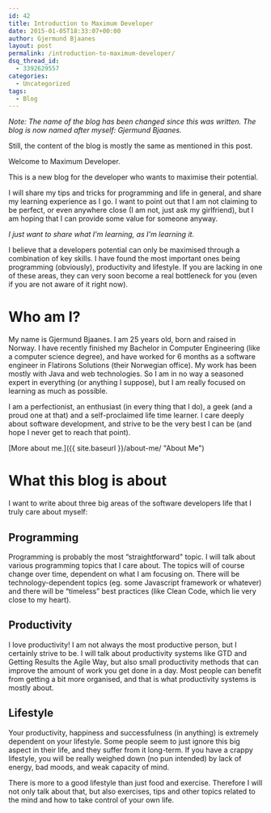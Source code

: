 ```yaml
---
id: 42
title: Introduction to Maximum Developer
date: 2015-01-05T18:33:07+00:00
author: Gjermund Bjaanes
layout: post
permalink: /introduction-to-maximum-developer/
dsq_thread_id:
  - 3392629557
categories:
  - Uncategorized
tags:
  - Blog
---
```

*Note: The name of the blog has been changed since this was written. The blog is now named after myself: Gjermund Bjaanes.*

Still, the content of the blog is mostly the same as mentioned in this post.

<!--more-->
Welcome to Maximum Developer.

This is a new blog for the developer who wants to maximise their potential. 

I will share my tips and tricks for programming and life in general, and share my learning experience as I go. I want to point out that I am not claiming to be perfect, or even anywhere close (I am not, just ask my girlfriend), but I am hoping that I can provide some value for someone anyway.

_I just want to share what I'm learning, as I'm learning it._

I believe that a developers potential can only be maximised through a combination of key skills. I have found the most important ones being programming (obviously), productivity and lifestyle. If you are lacking in one of these areas, they can very soon become a real bottleneck for you (even if you are not aware of it right now).

# Who am I?

My name is Gjermund Bjaanes. I am 25 years old, born and raised in Norway. I have recently finished my Bachelor in Computer Engineering (like a computer science degree), and have worked for 6 months as a software engineer in Flatirons Solutions (their Norwegian office). My work has been mostly with Java and web technologies. So I am in no way a seasoned expert in everything (or anything I suppose), but I am really focused on learning as much as possible.

I am a perfectionist, an enthusiast (in every thing that I do), a geek (and a proud one at that) and a self-proclaimed life time learner. I care deeply about software development, and strive to be the very best I can be (and hope I never get to reach that point).

[More about me.]({{ site.baseurl }}/about-me/ "About Me")

# What this blog is about

I want to write about three big areas of the software developers life that I truly care about myself:

## Programming

Programming is probably the most “straightforward" topic. I will talk about various programming topics that I care about. The topics will of course change over time, dependent on what I am focusing on. There will be technology-dependent topics (eg. some Javascript framework or whatever) and there will be “timeless” best practices (like Clean Code, which lie very close to my heart).

## Productivity

I love productivity! I am not always the most productive person, but I certainly strive to be. I will talk about productivity systems like GTD and Getting Results the Agile Way, but also small productivity methods that can improve the amount of work you get done in a day. Most people can benefit from getting a bit more organised, and that is what productivity systems is mostly about.

## Lifestyle

Your productivity, happiness and successfulness (in anything) is extremely dependent on your lifestyle. Some people seem to just ignore this big aspect in their life, and they suffer from it long-term. If you have a crappy lifestyle, you will be really weighed down (no pun intended) by lack of energy, bad moods, and weak capacity of mind.

There is more to a good lifestyle than just food and exercise. Therefore I will not only talk about that, but also exercises, tips and other topics related to the mind and how to take control of your own life.